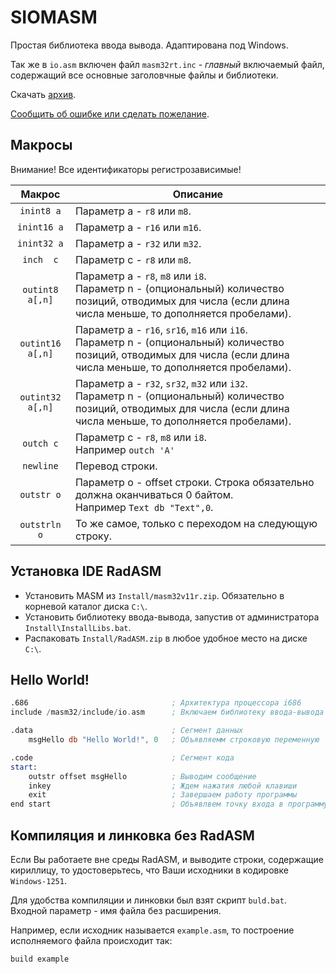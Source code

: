 # SIOMASM

Простая библиотека ввода вывода. Адаптирована под Windows.

Так же в `io.asm` включен файл `masm32rt.inc` - *главный* включаемый файл, содержащий все основные заголовчные файлы и библиотеки.

Скачать [архив](https://github.com/KubSU/SIOMASM/archive/master.zip).

[Сообщить об ошибке или сделать пожелание](https://github.com/KubSU/SIOMASM/issues/new).

## Макросы

Внимание! Все идентификаторы регистрозависимые!

Макрос           | Описание
:----------------:|---------
`inint8 a`        | Параметр a - `r8` или `m8`.
`inint16 a`       | Параметр a - `r16` или `m16`.
`inint32 a`       | Параметр a - `r32` или `m32`.
`inch  c`         | Параметр c - `r8` или `m8`.
`outint8 a[,n]`  | Параметр a - `r8`, `m8` или `i8`. <br> Параметр n - (опциональный) количество позиций, отводимых для числа (если длина числа меньше, то дополняется пробелами).
`outint16 a[,n]` | Параметр a - `r16`, `sr16`, `m16` или `i16`. <br> Параметр n - (опциональный) количество позиций, отводимых для числа (если длина числа меньше, то дополняется пробелами).
`outint32 a[,n]` | Параметр a - `r32`, `sr32`, `m32` или `i32`. <br> Параметр n - (опциональный) количество позиций, отводимых для числа (если длина числа меньше, то дополняется пробелами).
`outch c`         | Параметр c - `r8`, `m8` или `i8`. <br> Например `outch 'A'`
`newline`         | Перевод строки.
`outstr o`        | Параметр o - offset строки. Строка обязательно должна оканчиваться 0 байтом. <br> Например `Text db "Text",0`.
`outstrln o`      | То же самое, только с переходом на следующую строку.

## Установка IDE RadASM

- Установить MASM из `Install/masm32v11r.zip`. Обязательно в корневой каталог диска `C:\`.
- Установить библиотеку ввода-вывода, запустив от администратора `Install\InstallLibs.bat`.
- Распаковать `Install/RadASM.zip` в любое удобное место на диске `C:\`.

## Hello World!

```nasm
.686								; Архитектура процессора i686
include /masm32/include/io.asm		; Включаем библиотеку ввода-вывода

.data								; Сегмент данных
	msgHello db "Hello World!", 0	; Объявляемм строковую переменную

.code								; Сегмент кода
start:
	outstr offset msgHello			; Выводим сообщение
	inkey							; Ждем нажатия любой клавиши
	exit							; Завершаем работу программы
end start							; Объявлвем точку входа в программу
```

## Компиляция и линковка без RadASM

Если Вы работаете вне среды RadASM, и выводите строки, содержащие кириллицу, то удостоверьтесь, что Ваши исходники в кодировке `Windows-1251`.

Для удобства компиляции и линковки был взят скрипт `buld.bat`. Входной параметр - имя файла без расширения. 

Например, если исходник называется `example.asm`, то построение исполняемого файла происходит так:
```
build example
```
